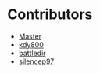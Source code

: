 
# Contributors
- [Master](https://github.com/hanssak)
- [kdy800](https://github.com/kdy800)
- [battledir](https://github.com/battledir)
- [silencep97](https://github.com/silencep97)
